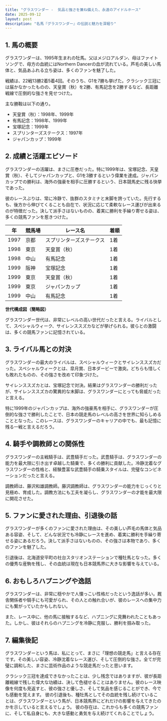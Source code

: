 ```yaml
---
title: "グラスワンダー -  気品と強さを兼ね備えた、永遠のアイドルホース"
date: 2025-09-12
layout: post
description: "名馬『グラスワンダー』の伝説と魅力を深堀り"
---
```


## 1. 馬の概要

グラスワンダーは、1995年生まれの牡馬。父はメジロアルダン、母はファイトソングで、母方の血統にはNorthern Dancerの血が流れている。芦毛の美しい馬体と、気品あふれる立ち姿は、多くのファンを魅了した。

戦績は、22戦13勝2着5着4回。そのうち、G1を7勝も挙げた。クラシック三冠には届かなかったものの、天皇賞（秋）を2勝、有馬記念を2勝するなど、長距離戦線で圧倒的な強さを見せつけた。

主な勝鞍は以下の通り。

* 天皇賞（秋）：1998年、1999年
* 有馬記念：1998年、1999年
* 宝塚記念：1999年
* スプリンターズステークス：1997年
* ジャパンカップ：1999年


## 2. 成績と活躍エピソード

グラスワンダーの活躍は、まさに圧巻だった。特に1999年は、宝塚記念、天皇賞（秋）、そしてジャパンカップと、G1を3勝するという偉業を達成。ジャパンカップでの勝利は、海外の強豪を相手に圧勝するという、日本競馬史に残る快挙であった。

彼のレースぶりは、常に冷静で、抜群のスタミナと末脚を誇っていた。先行するも、後方から伸びてくることも自在で、状況に応じて柔軟なレース運びが出来るのが特徴だった。決して派手さはないものの、着実に勝利を手繰り寄せる姿は、多くの競馬ファンを惹きつけた。

| 年 | 競馬場 | レース名 | 着順 |
|---|---|---|---|
| 1997 | 京都 | スプリンターズステークス | 1着 |
| 1998 | 東京 | 天皇賞（秋） | 1着 |
| 1998 | 中山 | 有馬記念 | 1着 |
| 1999 | 阪神 | 宝塚記念 | 1着 |
| 1999 | 東京 | 天皇賞（秋） | 1着 |
| 1999 | 東京 | ジャパンカップ | 1着 |
| 1999 | 中山 | 有馬記念 | 1着 |


**世代構成図（簡略図）**

グラスワンダー世代は、非常にレベルの高い世代だったと言える。ライバルとして、スペシャルウィーク、サイレンススズカなどが挙げられる。彼らとの激闘は、多くの競馬ファンに記憶されている。


## 3. ライバル馬との対決

グラスワンダーの最大のライバルは、スペシャルウィークとサイレンススズカだった。スペシャルウィークとは、皐月賞、日本ダービーで激突。どちらも惜しくも敗れたものの、その強さを改めて印象づけた。

サイレンススズカとは、宝塚記念で対決。結果はグラスワンダーの勝利だったが、サイレンススズカの驚異的な末脚は、グラスワンダーにとっても脅威だったと言える。

特に1999年のジャパンカップは、海外の強豪馬を相手に、グラスワンダーが圧倒的な強さで勝利したことで、日本の競走馬のレベルの高さを世界に知らしめることとなった。このレースは、グラスワンダーのキャリアの中でも、最も記憶に残る一戦と言えるだろう。


## 4. 騎手や調教師との関係性

グラスワンダーの主戦騎手は、武豊騎手だった。武豊騎手は、グラスワンダーの能力を最大限に引き出す卓越した騎乗で、多くの勝利に貢献した。冷静沈着なグラスワンダーの性格と、経験豊富な武豊騎手の騎乗スタイルは、完璧なコンビネーションだったと言える。

調教師は、藤沢和雄調教師。藤沢調教師は、グラスワンダーの能力をじっくりと見極め、育成した。調教方法にも工夫を凝らし、グラスワンダーの才能を最大限に開花させた。


## 5. ファンに愛された理由、引退後の話

グラスワンダーが多くのファンに愛された理由は、その美しい芦毛の馬体と気品ある容姿、そして、どんな状況でも冷静にレースを進め、着実に勝利を手繰り寄せる姿にあるだろう。決して派手さはないものの、その強さは本物であり、多くのファンを魅了した。

引退後は、北海道安平町の社台スタリオンステーションで種牡馬となった。多くの優秀な産駒を残し、その血統は現在も日本競馬界に大きな影響を与えている。


## 6. おもしろハプニングや逸話

グラスワンダーは、非常に穏やかで人懐っこい性格だったという逸話が多い。厩舎関係者や騎手にも可愛がられ、その人との触れ合いが、彼のレースへの集中力にも繋がっていたかもしれない。

また、レース中に、他の馬に接触するなど、ハプニングに見舞われたこともあった。しかし、彼はそれらのハプニングを冷静に克服し、勝利を掴み取った。


## 7. 編集後記

グラスワンダーという馬は、私にとって、まさに「理想の競走馬」と言える存在です。その美しい容姿、冷静沈着なレース運び、そして圧倒的な強さ。全てが完璧に調和した、まさに芸術作品のような競走馬だったと思います。

クラシック三冠を達成できなかったことは、少し残念ではありますが、彼が長距離戦線で残した偉大な功績は、決して色褪せることはありません。彼のレース映像を何度も見返すと、彼の強さと優しさ、そして気品を感じることができ、今でも感動を覚えます。  彼の引退後も、種牡馬としてその血統を残し続けていることは、グラスワンダーという馬が、日本競馬界にどれだけの影響を与えてきたのかを示していると言えるでしょう。  彼の存在は、これからも多くの競馬ファンに、そして私自身にも、大きな感動と勇気を与え続けてくれることでしょう。
